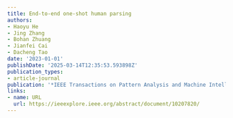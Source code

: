 ```yaml
---
title: End-to-end one-shot human parsing
authors:
- Haoyu He
- Jing Zhang
- Bohan Zhuang
- Jianfei Cai
- Dacheng Tao
date: '2023-01-01'
publishDate: '2025-03-14T12:35:53.593898Z'
publication_types:
- article-journal
publication: '*IEEE Transactions on Pattern Analysis and Machine Intelligence*'
links:
- name: URL
  url: https://ieeexplore.ieee.org/abstract/document/10207820/
---
```

